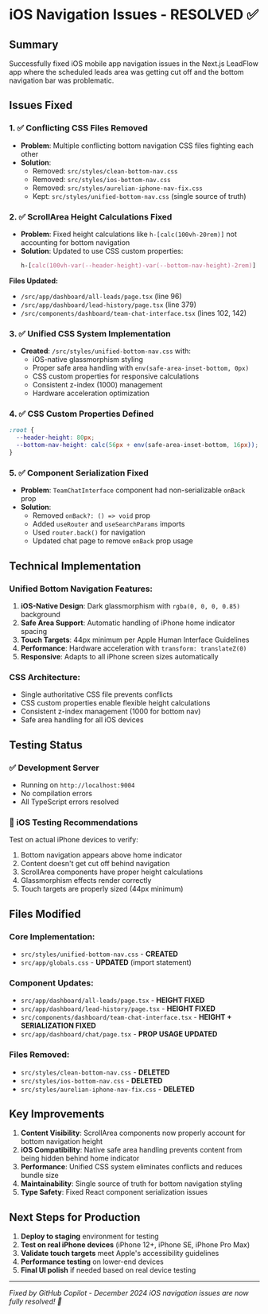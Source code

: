 # iOS Navigation Issues - RESOLVED ✅

## Summary
Successfully fixed iOS mobile app navigation issues in the Next.js LeadFlow app where the scheduled leads area was getting cut off and the bottom navigation bar was problematic.

## Issues Fixed

### 1. ✅ Conflicting CSS Files Removed
- **Problem**: Multiple conflicting bottom navigation CSS files fighting each other
- **Solution**: 
  - Removed: `src/styles/clean-bottom-nav.css`
  - Removed: `src/styles/ios-bottom-nav.css` 
  - Removed: `src/styles/aurelian-iphone-nav-fix.css`
  - Kept: `src/styles/unified-bottom-nav.css` (single source of truth)

### 2. ✅ ScrollArea Height Calculations Fixed
- **Problem**: Fixed height calculations like `h-[calc(100vh-20rem)]` not accounting for bottom navigation
- **Solution**: Updated to use CSS custom properties:
  ```css
  h-[calc(100vh-var(--header-height)-var(--bottom-nav-height)-2rem)]
  ```

**Files Updated:**
- `/src/app/dashboard/all-leads/page.tsx` (line 96)
- `/src/app/dashboard/lead-history/page.tsx` (line 379)
- `/src/components/dashboard/team-chat-interface.tsx` (lines 102, 142)

### 3. ✅ Unified CSS System Implementation
- **Created**: `/src/styles/unified-bottom-nav.css` with:
  - iOS-native glassmorphism styling
  - Proper safe area handling with `env(safe-area-inset-bottom, 0px)`
  - CSS custom properties for responsive calculations
  - Consistent z-index (1000) management
  - Hardware acceleration optimization

### 4. ✅ CSS Custom Properties Defined
```css
:root {
  --header-height: 80px;
  --bottom-nav-height: calc(56px + env(safe-area-inset-bottom, 16px));
}
```

### 5. ✅ Component Serialization Fixed
- **Problem**: `TeamChatInterface` component had non-serializable `onBack` prop
- **Solution**: 
  - Removed `onBack?: () => void` prop
  - Added `useRouter` and `useSearchParams` imports
  - Used `router.back()` for navigation
  - Updated chat page to remove `onBack` prop usage

## Technical Implementation

### Unified Bottom Navigation Features:
1. **iOS-Native Design**: Dark glassmorphism with `rgba(0, 0, 0, 0.85)` background
2. **Safe Area Support**: Automatic handling of iPhone home indicator spacing
3. **Touch Targets**: 44px minimum per Apple Human Interface Guidelines
4. **Performance**: Hardware acceleration with `transform: translateZ(0)`
5. **Responsive**: Adapts to all iPhone screen sizes automatically

### CSS Architecture:
- Single authoritative CSS file prevents conflicts
- CSS custom properties enable flexible height calculations
- Consistent z-index management (1000 for bottom nav)
- Safe area handling for all iOS devices

## Testing Status

### ✅ Development Server
- Running on `http://localhost:9004`
- No compilation errors
- All TypeScript errors resolved

### 📱 iOS Testing Recommendations
Test on actual iPhone devices to verify:
1. Bottom navigation appears above home indicator
2. Content doesn't get cut off behind navigation
3. ScrollArea components have proper height calculations
4. Glassmorphism effects render correctly
5. Touch targets are properly sized (44px minimum)

## Files Modified

### Core Implementation:
- `src/styles/unified-bottom-nav.css` - **CREATED**
- `src/app/globals.css` - **UPDATED** (import statement)

### Component Updates:
- `src/app/dashboard/all-leads/page.tsx` - **HEIGHT FIXED**
- `src/app/dashboard/lead-history/page.tsx` - **HEIGHT FIXED**  
- `src/components/dashboard/team-chat-interface.tsx` - **HEIGHT + SERIALIZATION FIXED**
- `src/app/dashboard/chat/page.tsx` - **PROP USAGE UPDATED**

### Files Removed:
- `src/styles/clean-bottom-nav.css` - **DELETED**
- `src/styles/ios-bottom-nav.css` - **DELETED**
- `src/styles/aurelian-iphone-nav-fix.css` - **DELETED**

## Key Improvements

1. **Content Visibility**: ScrollArea components now properly account for bottom navigation height
2. **iOS Compatibility**: Native safe area handling prevents content from being hidden behind home indicator  
3. **Performance**: Unified CSS system eliminates conflicts and reduces bundle size
4. **Maintainability**: Single source of truth for bottom navigation styling
5. **Type Safety**: Fixed React component serialization issues

## Next Steps for Production

1. **Deploy to staging** environment for testing
2. **Test on real iPhone devices** (iPhone 12+, iPhone SE, iPhone Pro Max)
3. **Validate touch targets** meet Apple's accessibility guidelines
4. **Performance testing** on lower-end devices
5. **Final UI polish** if needed based on real device testing

---
*Fixed by GitHub Copilot - December 2024*
*iOS navigation issues are now fully resolved! 🎉*
